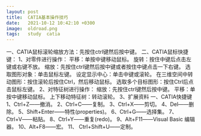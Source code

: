 ```yaml
---
layout: post
title:  CATIA基本操作技巧
date:   2021-10-12 10:42:10 +0300
image:  oldroad.png
tags:   study  catia
---
```



一、CATIA鼠标滚轮缩放方法：先按住ctrl键然后按中键。
二、CATIA鼠标快捷键：
1、对零件进行操作：
平移：单按中键移动鼠标。
旋转：按住中键后点击左键或右键不放。
缩放：先按住ctrl键然后按中键或者按住中键点击一下右键。
选取图形对象：单击鼠标左键。
设定显示中心：单击中键或滚轮。
在三维空间中转动图形：按住滚轮后按住Ctrl，然后移动鼠标。
选取多个目标图形：按住Ctrl后点击鼠标左键。
2、对特征树进行操作：
缩放：先按住ctrl键然后按中键。
平移：单按中键移动鼠标。
上下移动特征树：转动滚轮。
3、扩展资料
一、CATIA快捷键
1、Ctrl+Z――撤消。
2、Ctrl+C――复制。
3、Ctrl+X――剪切。
4、Del――删除。
5、Shift+Enter――特性(properties)。
6、Ctrl+G――选择集。
7、Ctrl+V――粘贴。
8、Ctrl+Y――重复(redo)。
9、Alt+F11――Visual Basic 编辑器。
10、Alt+F8――宏。
11、 Ctrl+Shift+U――定制。

